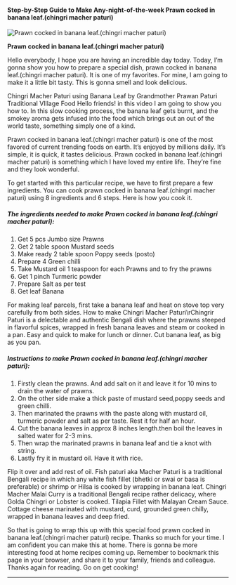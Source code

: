             

#### Step-by-Step Guide to Make Any-night-of-the-week Prawn cocked in banana leaf.(chingri macher paturi)

![Prawn cocked in banana leaf.(chingri macher paturi)](https://img-global.cpcdn.com/recipes/cfa138eda9d501e9/751x532cq70/prawn-cocked-in-banana-leafchingri-macher-paturi-recipe-main-photo.jpg)

**Prawn cocked in banana leaf.(chingri macher paturi)**

Hello everybody, I hope you are having an incredible day today. Today, I’m gonna show you how to prepare a special dish, prawn cocked in banana leaf.(chingri macher paturi). It is one of my favorites. For mine, I am going to make it a little bit tasty. This is gonna smell and look delicious.

Chingri Macher Paturi using Banana Leaf by Grandmother Prawan Paturi Traditional VIllage Food Hello friends! in this video I am going to show you how to. In this slow cooking process, the banana leaf gets burnt, and the smokey aroma gets infused into the food which brings out an out of the world taste, something simply one of a kind.

Prawn cocked in banana leaf.(chingri macher paturi) is one of the most favored of current trending foods on earth. It’s enjoyed by millions daily. It’s simple, it is quick, it tastes delicious. Prawn cocked in banana leaf.(chingri macher paturi) is something which I have loved my entire life. They’re fine and they look wonderful.

To get started with this particular recipe, we have to first prepare a few ingredients. You can cook prawn cocked in banana leaf.(chingri macher paturi) using 8 ingredients and 6 steps. Here is how you cook it.

##### The ingredients needed to make Prawn cocked in banana leaf.(chingri macher paturi):

1.  Get 5 pcs Jumbo size Prawns
2.  Get 2 table spoon Mustard seeds
3.  Make ready 2 table spoon Poppy seeds (posto)
4.  Prepare 4 Green chilli
5.  Take Mustard oil 1 teaspoon for each Prawns and to fry the prawns
6.  Get 1 pinch Turmeric powder
7.  Prepare Salt as per test
8.  Get leaf Banana

For making leaf parcels, first take a banana leaf and heat on stove top very carefully from both sides. How to make Chingri Macher Paturi\\rChingrir Paturi is a delectable and authentic Bengali dish where the prawns steeped in flavorful spices, wrapped in fresh banana leaves and steam or cooked in a pan. Easy and quick to make for lunch or dinner. Cut banana leaf, as big as you pan.

##### Instructions to make Prawn cocked in banana leaf.(chingri macher paturi):

1.  Firstly clean the prawns. And add salt on it and leave it for 10 mins to drain the water of prawns.
2.  On the other side make a thick paste of mustard seed,poppy seeds and green chilli.
3.  Then marinated the prawns with the paste along with mustard oil, turmeric powder and salt as per taste. Rest it for half an hour.
4.  Cut the banana leaves in approx 8 inches length.then boil the leaves in salted water for 2-3 mins.
5.  Then wrap the marinated prawns in banana leaf and tie a knot with string.
6.  Lastly fry it in mustard oil. Have it with rice.

Flip it over and add rest of oil. Fish paturi aka Macher Paturi is a traditional Bengali recipe in which any white fish fillet (bhetki or swai or basa is preferable) or shrimp or Hilsa is cooked by wrapping in banana leaf. Chingri Macher Malai Curry is a traditional Bengali recipe rather delicacy, where Golda Chingri or Lobster is cooked. Tilapia Fillet with Malayan Cream Sauce. Cottage cheese marinated with mustard, curd, grounded green chilly, wrapped in banana leaves and deep fried.

So that is going to wrap this up with this special food prawn cocked in banana leaf.(chingri macher paturi) recipe. Thanks so much for your time. I am confident you can make this at home. There is gonna be more interesting food at home recipes coming up. Remember to bookmark this page in your browser, and share it to your family, friends and colleague. Thanks again for reading. Go on get cooking!

* * *